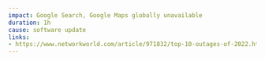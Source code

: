 ```yaml
---
impact: Google Search, Google Maps globally unavailable
duration: 1h
cause: software update
links:
- https://www.networkworld.com/article/971832/top-10-outages-of-2022.html
---
```

